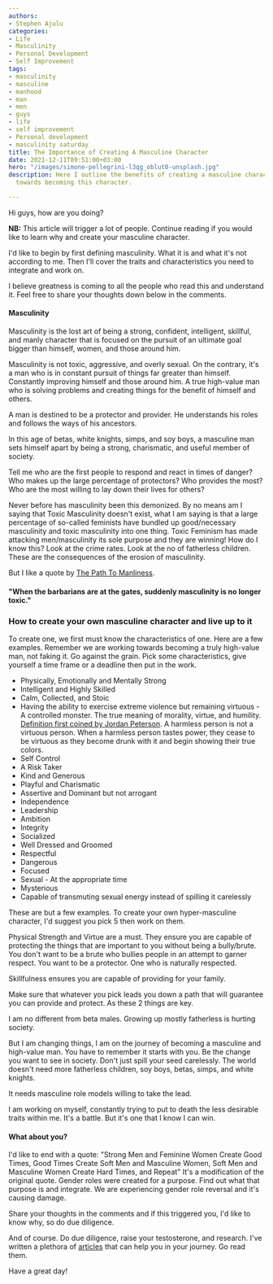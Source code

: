 ```yaml
---
authors:
- Stephen Ajulu
categories:
- Life
- Masculinity
- Personal Development
- Self Improvement
tags:
- masculinity
- masculine
- manhood
- man
- men
- guys
- life
- self improvement
- Personal development
- masculinity saturday
title: The Importance of Creating A Masculine Character
date: 2021-12-11T09:51:00+03:00
hero: "/images/simone-pellegrini-l3qg_oblut0-unsplash.jpg"
description: Here I outline the benefits of creating a masculine character and working
  towards becoming this character.

---
```

Hi guys, how are you doing?

**NB:** This article will trigger a lot of people. Continue reading if you would like to learn why and create your masculine character.

I'd like to begin by first defining masculinity. What it is and what it's not according to me. Then I'll cover the traits and characteristics you need to integrate and work on.

I believe greatness is coming to all the people who read this and understand it. Feel free to share your thoughts down below in the comments.

#### Masculinity

Masculinity is the lost art of being a strong, confident, intelligent, skillful, and manly character that is focused on the pursuit of an ultimate goal bigger than himself, women, and those around him.

Masculinity is not toxic, aggressive, and overly sexual. On the contrary, it's a man who is in constant pursuit of things far greater than himself. Constantly improving himself and those around him. A true high-value man who is solving problems and creating things for the benefit of himself and others.

A man is destined to be a protector and provider. He understands his roles and follows the ways of his ancestors.

In this age of betas, white knights, simps, and soy boys, a masculine man sets himself apart by being a strong, charismatic, and useful member of society.

Tell me who are the first people to respond and react in times of danger? Who makes up the large percentage of protectors? Who provides the most? Who are the most willing to lay down their lives for others?

Never before has masculinity been this demonized. By no means am I saying that Toxic Masculinity doesn't exist, what I am saying is that a large percentage of so-called feminists have bundled up good/necessary masculinity and toxic masculinity into one thing. Toxic Feminism has made attacking men/masculinity its sole purpose and they are winning! How do I know this? Look at the crime rates. Look at the no of fatherless children. These are the consequences of the erosion of masculinity.

But I like a quote by [The Path To Manliness](https://twitter.com/PathToManliness).

#### "When the barbarians are at the gates, suddenly masculinity is no longer toxic."

### How to create your own masculine character and live up to it

To create one, we first must know the characteristics of one. Here are a few examples. Remember we are working towards becoming a truly high-value man, not faking it. Go against the grain. Pick some characteristics, give yourself a time frame or a deadline then put in the work.

* Physically, Emotionally and Mentally Strong
* Intelligent and Highly Skilled
* Calm, Collected, and Stoic
* Having the ability to exercise extreme violence but remaining virtuous - A controlled monster. The true meaning of morality, virtue, and humility. [Definition first coined by Jordan Peterson](https://www.youtube.com/watch?v=QQ5oqgJWJyw). A harmless person is not a virtuous person. When a harmless person tastes power, they cease to be virtuous as they become drunk with it and begin showing their true colors.
* Self Control
* A Risk Taker
* Kind and Generous
* Playful and Charismatic
* Assertive and Dominant but not arrogant
* Independence
* Leadership
* Ambition
* Integrity
* Socialized
* Well Dressed and Groomed
* Respectful
* Dangerous
* Focused
* Sexual - At the appropriate time
* Mysterious
* Capable of transmuting sexual energy instead of spilling it carelessly

These are but a few examples. To create your own hyper-masculine character, I'd suggest you pick 5 then work on them.

Physical Strength and Virtue are a must. They ensure you are capable of protecting the things that are important to you without being a bully/brute. You don't want to be a brute who bullies people in an attempt to garner respect. You want to be a protector. One who is naturally respected.

Skillfulness ensures you are capable of providing for your family.

Make sure that whatever you pick leads you down a path that will guarantee you can provide and protect. As these 2 things are key.

I am no different from beta males. Growing up mostly fatherless is hurting society.

But I am changing things, I am on the journey of becoming a masculine and high-value man. You have to remember it starts with you. Be the change you want to see in society. Don't just spill your seed carelessly. The world doesn't need more fatherless children, soy boys, betas, simps, and white knights.

It needs masculine role models willing to take the lead.

I am working on myself, constantly trying to put to death the less desirable traits within me. It's a battle. But it's one that I know I can win.

#### What about you?

I'd like to end with a quote: "Strong Men and Feminine Women Create Good Times, Good Times Create Soft Men and Masculine Women, Soft Men and Masculine Women Create Hard Times, and Repeat" It's a modification of the original quote. Gender roles were created for a purpose. Find out what that purpose is and integrate. We are experiencing gender role reversal and it's causing damage. 

Share your thoughts in the comments and if this triggered you, I'd like to know why, so do due diligence.

And of course. Do due diligence, raise your testosterone, and research. I've written a plethora of [articles](https://stephenajulu.com/blog) that can help you in your journey. Go read them.

Have a great day!